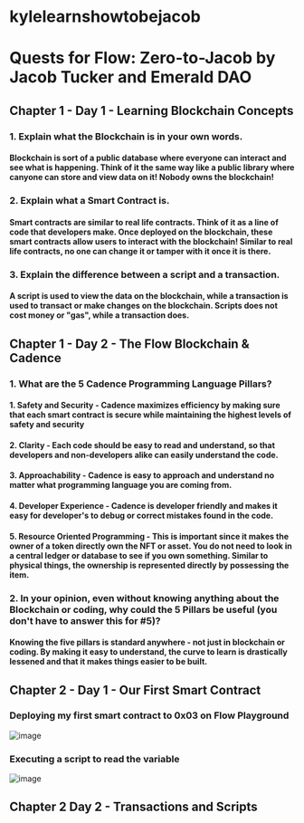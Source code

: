 # kylelearnshowtobejacob
# Quests for Flow: Zero-to-Jacob by Jacob Tucker and Emerald DAO

## Chapter 1 - Day 1 - Learning Blockchain Concepts 

### 1. Explain what the Blockchain is in your own words.

#### Blockchain is sort of a public database where everyone can interact and see what is happening. Think of it the same way like a public library where canyone can store and view data on it! Nobody owns the blockchain!

### 2. Explain what a Smart Contract is.

#### Smart contracts are similar to real life contracts. Think of it as a line of code that developers make. Once deployed on the blockchain, these smart contracts allow users to interact with the blockchain! Similar to real life contracts, no one can change it or tamper with it once it is there.

### 3. Explain the difference between a script and a transaction.

#### A script is used to view the data on the blockchain, while a transaction is used to transact or make changes on the blockchain. Scripts does not cost money or "gas", while a transaction does.

## Chapter 1 - Day 2 - The Flow Blockchain & Cadence

### 1. What are the 5 Cadence Programming Language Pillars?

#### 1. Safety and Security - Cadence maximizes efficiency by making sure that each smart contract is secure while maintaining the highest levels of safety and security
#### 2. Clarity - Each code should be easy to read and understand, so that developers and non-developers alike can easily understand the code.
#### 3. Approachability - Cadence is easy to approach and understand no matter what programming language you are coming from.
#### 4. Developer Experience - Cadence is developer friendly and makes it easy for developer's to debug or correct mistakes found in the code. 
#### 5. Resource Oriented Programming - This is important since it makes the owner of a token directly own the NFT or asset. You do not need to look in a central ledger or database to see if you own something. Similar to physical things, the ownership is represented directly by possessing the item.

### 2. In your opinion, even without knowing anything about the Blockchain or coding, why could the 5 Pillars be useful (you don't have to answer this for #5)?

#### Knowing the five pillars is standard anywhere - not just in blockchain or coding. By making it easy to understand, the curve to learn is drastically lessened and that it makes things easier to be built.

## Chapter 2 - Day 1 - Our First Smart Contract

### Deploying my first smart contract to 0x03 on Flow Playground
![image](https://user-images.githubusercontent.com/95642924/154836863-0104adda-04ad-4e1b-b65c-69316bb31ebc.png)

### Executing a script to read the variable
![image](https://user-images.githubusercontent.com/95642924/154836941-92dc1be4-c78f-4419-8637-ac4ca88151f2.png)

## Chapter 2 Day 2 - Transactions and Scripts
